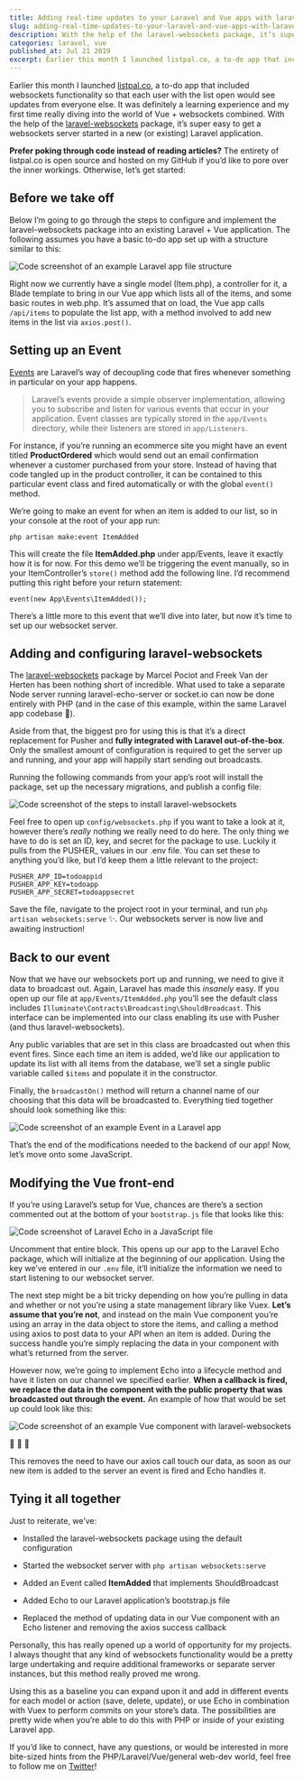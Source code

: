 ```yaml
---
title: Adding real-time updates to your Laravel and Vue apps with laravel-websockets
slug: adding-real-time-updates-to-your-laravel-and-vue-apps-with-laravel-websockets
description: With the help of the laravel-websockets package, it’s super easy to get a websockets server started in your Laravel application.
categories: laravel, vue
published_at: Jul 21 2019
excerpt: Earlier this month I launched listpal.co, a to-do app that included websockets functionality so that each user with the list open would see updates from everyone else. It was definitely a learning experience and my first time really diving into the world of Vue + websockets combined. With the help of the laravel-websockets package, it’s super easy to get a websockets server started in a new (or existing) Laravel application.
---
```


Earlier this month I launched [listpal.co](https://listpal.co), a to-do app that included websockets functionality so that each user with the list open would see updates from everyone else. It was definitely a learning experience and my first time really diving into the world of Vue + websockets combined. With the help of the [laravel-websockets](https://github.com/beyondcode/laravel-websockets) package, it’s super easy to get a websockets server started in a new (or existing) Laravel application.

**Prefer poking through code instead of reading articles?** The entirety of listpal.co is open source and hosted on my GitHub if you’d like to pore over the inner workings. Otherwise, let’s get started:

## Before we take off

Below I’m going to go through the steps to configure and implement the laravel-websockets package into an existing Laravel + Vue application. The following assumes you have a basic to-do app set up with a structure similar to this:

![Code screenshot of an example Laravel app file structure](https://miro.medium.com/max/1400/1*MbvnTf_96rwxrO12DT1MmQ.png)

Right now we currently have a single model (Item.php), a controller for it, a Blade template to bring in our Vue app which lists all of the items, and some basic routes in web.php. It’s assumed that on load, the Vue app calls `/api/items` to populate the list app, with a method involved to add new items in the list via `axios.post()`.

## Setting up an Event

[Events](https://laravel.com/docs/5.8/events) are Laravel’s way of decoupling code that fires whenever something in particular on your app happens.

> Laravel’s events provide a simple observer implementation, allowing you to subscribe and listen for various events that occur in your application. Event classes are typically stored in the `app/Events` directory, while their listeners are stored in `app/Listeners`.

For instance, if you’re running an ecommerce site you might have an event titled **ProductOrdered** which would send out an email confirmation whenever a customer purchased from your store. Instead of having that code tangled up in the product controller, it can be contained to this particular event class and fired automatically or with the global `event()` method.

We’re going to make an event for when an item is added to our list, so in your console at the root of your app run:

`php artisan make:event ItemAdded`

This will create the file **ItemAdded.php** under app/Events, leave it exactly how it is for now. For this demo we’ll be triggering the event manually, so in your ItemController’s `store()` method add the following line. I’d recommend putting this right before your return statement:

`event(new App\Events\ItemAdded());`

There’s a little more to this event that we’ll dive into later, but now it’s time to set up our websocket server.

## Adding and configuring laravel-websockets

The [laravel-websockets](https://github.com/beyondcode/laravel-websockets) package by Marcel Pociot and Freek Van der Herten has been nothing short of incredible. What used to take a separate Node server running laravel-echo-server or socket.io can now be done entirely with PHP (and in the case of this example, within the same Laravel app codebase 🤯).

Aside from that, the biggest pro for using this is that it’s a direct replacement for Pusher and **fully integrated with Laravel out-of-the-box**. Only the smallest amount of configuration is required to get the server up and running, and your app will happily start sending out broadcasts.

Running the following commands from your app’s root will install the package, set up the necessary migrations, and publish a config file:

![Code screenshot of the steps to install laravel-websockets](https://miro.medium.com/max/1400/1*H7_ARO70qiTKNUlq24c1Yg.png)

Feel free to open up `config/websockets.php` if you want to take a look at it, however there’s *really* nothing we really need to do here. The only thing we have to do is set an ID, key, and secret for the package to use. Luckily it pulls from the PUSHER_ values in our .env file. You can set these to anything you’d like, but I’d keep them a little relevant to the project:

```
PUSHER_APP_ID=todoappid
PUSHER_APP_KEY=todoapp
PUSHER_APP_SECRET=todoappsecret
```

Save the file, navigate to the project root in your terminal, and run
`php artisan websockets:serve` ✨. Our websockets server is now live and awaiting instruction!

## Back to our event

Now that we have our websockets port up and running, we need to give it data to broadcast out. Again, Laravel has made this *insanely* easy. If you open up our file at `app/Events/ItemAdded.php` you’ll see the default class includes `Illuminate\Contracts\Broadcasting\ShouldBroadcast`. This interface can be implemented into our class enabling its use with Pusher (and thus laravel-websockets).

Any public variables that are set in this class are broadcasted out when this event fires. Since each time an item is added, we’d like our application to update its list with all items from the database, we’ll set a single public variable called `$items` and populate it in the constructor.

Finally, the `broadcastOn()` method will return a channel name of our choosing that this data will be broadcasted to. Everything tied together should look something like this:

![Code screenshot of an example Event in a Laravel app](https://miro.medium.com/max/1400/1*hs5n0FujLU6er--06IeCkQ.png)

That’s the end of the modifications needed to the backend of our app! Now, let’s move onto some JavaScript.

## Modifying the Vue front-end

If you’re using Laravel’s setup for Vue, chances are there’s a section commented out at the bottom of your `bootstrap.js` file that looks like this:

![Code screenshot of Laravel Echo in a JavaScript file](https://miro.medium.com/max/1400/1*uTaHz8vsEjjiETB46Br2bg.png)

Uncomment that entire block. This opens up our app to the Laravel Echo package, which will initialize at the beginning of our application. Using the key we’ve entered in our `.env` file, it’ll initialize the information we need to start listening to our websocket server.

The next step might be a bit tricky depending on how you’re pulling in data and whether or not you’re using a state management library like Vuex. **Let’s assume that you’re not**, and instead on the main Vue component you’re using an array in the data object to store the items, and calling a method using axios to post data to your API when an item is added. During the success handle you’re simply replacing the data in your component with what’s returned from the server.

However now, we’re going to implement Echo into a lifecycle method and have it listen on our channel we specified earlier. **When a callback is fired, we replace the data in the component with the public property that was broadcasted out through the event.** An example of how that would be set up could look like this:

![Code screenshot of an example Vue component with laravel-websockets](https://miro.medium.com/max/1400/1*gSfbqiLqoWMyQIgZKp4gEQ.png)

🎉 🎉 🎉

This removes the need to have our axios call touch our data, as soon as our new item is added to the server an event is fired and Echo handles it.

## Tying it all together

Just to reiterate, we’ve:

- Installed the laravel-websockets package using the default configuration

- Started the websocket server with `php artisan websockets:serve`

- Added an Event called **ItemAdded** that implements ShouldBroadcast

- Added Echo to our Laravel application’s bootstrap.js file

- Replaced the method of updating data in our Vue component with an Echo listener and removing the axios success callback

Personally, this has really opened up a world of opportunity for my projects. I always thought that any kind of websockets functionality would be a pretty large undertaking and require additional frameworks or separate server instances, but this method really proved me wrong.

Using this as a baseline you can expand upon it and add in different events for each model or action (save, delete, update), or use Echo in combination with Vuex to perform commits on your store’s data. The possibilities are pretty wide when you’re able to do this with PHP or inside of your existing Laravel app.

If you’d like to connect, have any questions, or would be interested in more bite-sized hints from the PHP/Laravel/Vue/general web-dev world, feel free to follow me on [Twitter](https://twitter.com/aschmelyun)!